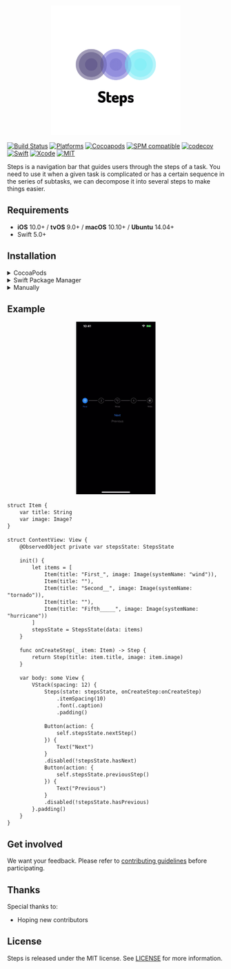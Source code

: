 <p align="center">
  <img src="https://raw.githubusercontent.com/asam139/Steps/master/Assets/logo.png" title="steps" width="300">
</p>

[![Build Status](https://github.com/asam139/Steps/workflows/Steps/badge.svg?branch=master)](https://github.com/asam139/Steps/actions)
[![Platforms](https://img.shields.io/badge/platforms-iOS%20%7C%20tvOS%20%7C%20macOS-lightgrey.svg)](https://github.com/asam139/Steps)
[![Cocoapods](https://img.shields.io/cocoapods/v/Steps.svg)](https://cocoapods.org/pods/Steps)
[![SPM compatible](https://img.shields.io/badge/SPM-Compatible-brightgreen.svg?style=flat)](https://swift.org/package-manager/)
[![codecov](https://codecov.io/gh/asam139/Steps/branch/master/graph/badge.svg)](https://codecov.io/gh/asam139/Steps)
[![Swift](https://img.shields.io/badge/Swift-5.0-orange.svg)](https://swift.org)
[![Xcode](https://img.shields.io/badge/Xcode-11.4-blue.svg)](https://developer.apple.com/xcode)
[![MIT](https://img.shields.io/badge/License-MIT-red.svg)](https://opensource.org/licenses/MIT)

Steps is a navigation bar that guides users through the steps of a task. You need to use it when a given task is complicated or has a certain sequence in the series of subtasks, we can decompose it into several steps to make things easier.

## Requirements

- **iOS** 10.0+ / **tvOS** 9.0+ / **macOS** 10.10+ / **Ubuntu** 14.04+
- Swift 5.0+

## Installation

<details>
<summary>CocoaPods</summary>
<p>To integrate Steps into your Xcode project using <a href="http://cocoapods.org">CocoaPods</a>, specify it in your <code>Podfile</code>:</p>

<pre><code class="ruby language-ruby">pod 'Steps'</code></pre>
</details>

<details>
<summary>Swift Package Manager</summary>
<p>You can use <a href="https://swift.org/package-manager">The Swift Package Manager</a> to install <code>Steps</code> by adding the proper description to your <code>Package.swift</code> file:</p>

<pre><code class="swift language-swift">import PackageDescription

let package = Package(
    name: "YOUR_PROJECT_NAME",
    targets: [],
    dependencies: [
        .package(url: "https://github.com/asam139/Steps.git", from: "0.2.0")
    ]
)
</code></pre>

<p>Next, add <code>Steps</code> to your targets dependencies like so:</p>
<pre><code class="swift language-swift">.target(
    name: "YOUR_TARGET_NAME",
    dependencies: [
        "Steps",
    ]
),</code></pre>
<p>Then run <code>swift package update</code>.</p>
</details>



<details>
<summary>Manually</summary>
<p>Add the Steps project to your Xcode project</p>
</details>

## Example

<p align="center">
  <img src="https://raw.githubusercontent.com/asam139/Steps/master/Assets/example.gif" title="stepsexample" height="400">
</p>

<pre><code class="swift language-swift">struct Item {
    var title: String
    var image: Image?
}

struct ContentView: View {
    @ObservedObject private var stepsState: StepsState<Item>

    init() {
        let items = [
            Item(title: "First_", image: Image(systemName: "wind")),
            Item(title: ""),
            Item(title: "Second__", image: Image(systemName: "tornado")),
            Item(title: ""),
            Item(title: "Fifth_____", image: Image(systemName: "hurricane"))
        ]
        stepsState = StepsState(data: items)
    }

    func onCreateStep(_ item: Item) -> Step {
        return Step(title: item.title, image: item.image)
    }

    var body: some View {
        VStack(spacing: 12) {
            Steps(state: stepsState, onCreateStep:onCreateStep)
                .itemSpacing(10)
                .font(.caption)
                .padding()

            Button(action: {
                self.stepsState.nextStep()
            }) {
                Text("Next")
            }
            .disabled(!stepsState.hasNext)
            Button(action: {
                self.stepsState.previousStep()
            }) {
                Text("Previous")
            }
            .disabled(!stepsState.hasPrevious)
        }.padding()
    }
}</code></pre>


## Get involved

We want your feedback.
Please refer to [contributing guidelines](https://github.com/asam139/Steps/tree/master/CONTRIBUTING.md) before participating.

## Thanks

Special thanks to:

- Hoping new contributors

## License

Steps is released under the MIT license. See [LICENSE](https://github.com/asam139/Steps/blob/master/LICENSE) for more information.
